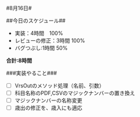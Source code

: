 #8月16日#

##今日のスケジュール##
- 実装：4時間　100%
- レビューの修正：3時間 100%
- バグつぶし:1時間 50%

**合計:8時間**

###実装やること###
- [ ] VrsOutのメソッド処理（名前、引数）
- [ ] 科目名称のPDF,CSVのマジックナンバーの置き換え
- [ ] マジックナンバーの名称変更
- [ ] 歳出の修正を、歳入にも適応
